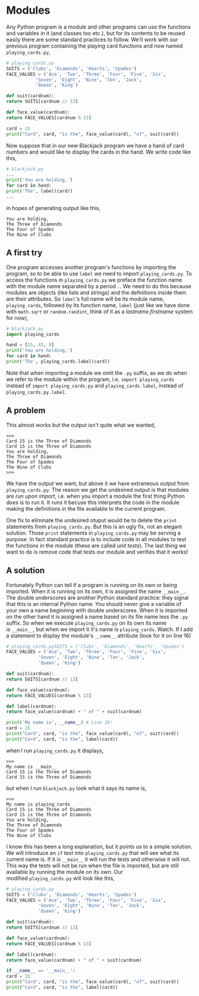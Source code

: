 # Modules

Any Python program is a module and other programs can use the functions and variables in it (and classes too etc.), but for its contents to be reused easily there are some standard practices to follow. We'll work with our previous program containing the playing card functions and now named `playing_cards.py`,

```python
# playing_cards.py
SUITS = ('Clubs', 'Diamonds', 'Hearts', 'Spades')
FACE_VALUES = ('Ace', 'Two', 'Three', 'Four', 'Five', 'Six',
           'Seven', 'Eight', 'Nine', 'Ten', 'Jack',
           'Queen', 'King')

def suit(cardnum):
return SUITS[cardnum // 13]

def face_value(cardnum):
return FACE_VALUES[cardnum % 13]

card = 15
print("Card", card, "is the", face_value(card), "of", suit(card))
```

Now suppose that in our new Blackjack program we have a hand of card numbers and would like to display the cards in the hand. We write code like this,

```python
# blackjack.py
...
print('You are holding,')
for card in hand:
print('The', label(card))
...
```

in hopes of generating output like this,

```plaintext
You are holding,
The Three of Diamonds
The Four of Spades
The Nine of Clubs
```

## A first try

One program accesses another program's functions by importing the program, so to be able to use `label` we need to import `playing_cards.py`. To access the functions in `playing_cards.py` we preface the function name with the module name separated by a period `.`. We need to do this because modules are objects (like lists and strings) and the definitions inside them are their attributes. So `label`'s full name will be its module name, `playing_cards`, followed by its function name, `label` (just like we have done with `math.sqrt` or `random.randint`, think of it as a _lastname.firstname_ system for now),

```python
# blackjack.py
import playing_cards

hand = [15, 42, 8]
print('You are holding,')
for card in hand:
print('The', playing_cards.label(card))
```

Note that when importing a module we omit the `.py` suffix, as we do when we refer to the module within the program, i.e. `import playing_cards` instead of `import playing_cards.py` and `playing_cards.label`, instead of `playing_cards.py.label`.

## A problem

This almost works but the output isn't quite what we wanted,

```plaintext
>>>
Card 15 is the Three of Diamonds
Card 15 is the Three of Diamonds
You are holding,
The Three of Diamonds
The Four of Spades
The Nine of Clubs
>>>
```

We have the output we want, but above it we have extraneous output from `playing_cards.py`. The reason we get the undesired output is that modules are _run upon import_, i.e. when you import a module the first thing Python does is to run it. It runs it becuse this interprets the code in the module making the definitions in the file available to the current program.

One fix to eliminate the undesired otuput would be to delete the `print` statements from `playing_cards.py`. But this is an ugly fix, not an elegant solution. Those `print` statements in `playing_cards.py` may be serving a purpose. In fact standard practice is to include code in all modules to test the functions in the module (these are called _unit tests_). The last thing we want to do is remove code that tests our module and verifies that it works!

## A solution

Fortunately Python can tell if a program is running on its own or being
imported. When it is running on its own, it is assigned the
name `__main__`. The double underscores are another Python standard
practice: they signal that this is an internal Python name. You should
never give a variable of your own a name beginning with double
underscores. When it is imported on the other hand it is assigned a name
based on its file name less the `.py` suffix. So when we
execute `playing_cards.py` on its own its name is `__main__`, but when
we import it it's name is `playing_cards`. Watch. If I add a statement
to display the module's `__name__` attribute (look for it on line 16)

```python
# playing_cards.pySUITS = ('Clubs', 'Diamonds', 'Hearts', 'Spades')
FACE_VALUES = ('Ace', 'Two', 'Three', 'Four', 'Five', 'Six',
            'Seven', 'Eight', 'Nine', 'Ten', 'Jack',
            'Queen', 'King')

def suit(cardnum):
return SUITS[cardnum // 13]

def face_value(cardnum):
return FACE_VALUES[cardnum % 13]

def label(cardnum):
return face_value(cardnum) + " of " + suit(cardnum)

print('My name is', __name__) # Line 16!
card = 15
print("Card", card, "is the", face_value(card), "of", suit(card))
print("Card", card, "is the", label(card))
```
when I run `playing_cards.py` it displays,

```plaintext
>>> 
My name is __main__
Card 15 is the Three of Diamonds
Card 15 is the Three of Diamonds
```
but when I run `blackjack.py` look what it says its name is,

```plaintext
>>> 
My name is playing_cards
Card 15 is the Three of Diamonds
Card 15 is the Three of Diamonds
You are holding,
The Three of Diamonds
The Four of Spades
The Nine of Clubs
```

I know this has been a long explanation, but it points us to a simple
solution. We will introduce an `if` test into `playing_cards.py` that will
see what its current name is. If it is `__main__` it will run the tests
and otherwise it will not. This way the tests will not be run when the
file is imported, but are still available by running the module on its
own. Our modified `playing_cards.py` will look like this,

```python
# playing_cards.py
SUITS = ('Clubs', 'Diamonds', 'Hearts', 'Spades')
FACE_VALUES = ('Ace', 'Two', 'Three', 'Four', 'Five', 'Six',
            'Seven', 'Eight', 'Nine', 'Ten', 'Jack',
            'Queen', 'King')

def suit(cardnum):
return SUITS[cardnum // 13]

def face_value(cardnum):
return FACE_VALUES[cardnum % 13]

def label(cardnum):
return face_value(cardnum) + " of " + suit(cardnum)

if __name__ == '__main__':
card = 15
print("Card", card, "is the", face_value(card), "of", suit(card))
print("Card", card, "is the", label(card))
```     
